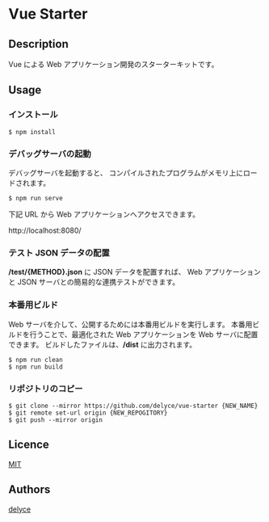 # Vue Starter


## Description

Vue による Web アプリケーション開発のスターターキットです。


## Usage

### インストール

```
$ npm install
```

### デバッグサーバの起動

デバッグサーバを起動すると、
コンパイルされたプログラムがメモリ上にロードされます。

```
$ npm run serve
```

下記 URL から Web アプリケーションへアクセスできます。

http://localhost:8080/

### テスト JSON データの配置

**/test/{METHOD}.json** に JSON データを配置すれば、
Web アプリケーションと JSON サーバとの簡易的な連携テストができます。

### 本番用ビルド

Web サーバを介して、公開するためには本番用ビルドを実行します。
本番用ビルドを行うことで、最適化された Web アプリケーションを Web サーバに配置できます。
ビルドしたファイルは、**/dist** に出力されます。

```
$ npm run clean
$ npm run build
```

### リポジトリのコピー

```
$ git clone --mirror https://github.com/delyce/vue-starter {NEW_NAME}
$ git remote set-url origin {NEW_REPOGITORY}
$ git push --mirror origin
```


## Licence

[MIT](https://www.opensource.org/licenses/mit-license.php)


## Authors

[delyce](https://github.com/delyce)
